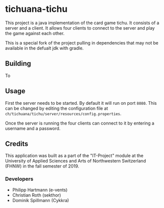 # tichuana-tichu

This project is a java implementation of the card game tichu. It consists of a server and a client. It allows four clients
to connect to the server and play the game against each other.

This is a special fork of the project pulling in dependencies that may not be available
in the defualt jdk with gradle.

## Building
To 

## Usage

First the server needs to be started. By default it will run on port ```8080```. This can be changed by editing the 
configuration file at ```ch/tichuana/tichu/server/resources/config.properties```.

Once the server is running the four clients can connect to it by entering a username and a password.

## Credits

This application was built as a part of the "IT-Project" module at the University of Applied Sciences and Arts of 
Northwestern Switzerland (FHNW) in the fall semester of 2019.

### Developers

- Philipp Hartmann (e-vents)
- Christian Roth (sekthor)
- Dominik Spillmann (Cykkra)
